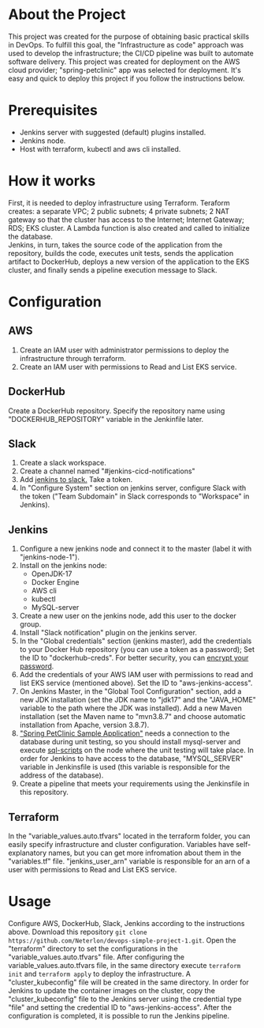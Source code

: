 # About the Project
This project was created for the purpose of obtaining basic practical skills in DevOps. To fulfill this goal, the "Infrastructure as code" approach was used to develop the infrastructure; the CI/CD pipeline was built to automate software delivery. This project was created for deployment on the AWS cloud provider; "spring-petclinic" app was selected for deployment. It's easy and quick to deploy this project if you follow the instructions below.

# Prerequisites
+ Jenkins server with suggested (default) plugins installed.
+ Jenkins node.
+ Host with terraform, kubectl and aws cli installed.

# How it works
First, it is needed to deploy infrastructure using Terraform. Teraform creates: a separate VPC; 2 public subnets; 4 private subnets; 2 NAT gateway so that the cluster has access to the Internet; Internet Gateway; RDS; EKS cluster. A Lambda function is also created and called to initialize the database. <br/>
Jenkins, in turn, takes the source code of the application from the repository, builds the code, executes unit tests, sends the application artifact to DockerHub, deploys a new version of the application to the EKS cluster, and finally sends a pipeline execution message to Slack.

# Configuration
## AWS
1. Create an IAM user with administrator permissions to deploy the infrastructure through terraform.
2. Create an IAM user with permissions to Read and List EKS service.
## DockerHub
Create a DockerHub repository. Specify the repository name using "DOCKERHUB_REPOSITORY" variable in the Jenkinfile later.

## Slack
1. Create a slack workspace.
2. Create a channel named "#jenkins-cicd-notifications"
3. Add [jenkins to slack.](https://my.slack.com/services/new/jenkins-ci) Take a token.
4. In "Configure System" section on jenkins server, configure Slack with the token ("Team Subdomain" in Slack corresponds to "Workspace" in Jenkins).

## Jenkins 
1. Configure a new jenkins node and connect it to the master (label it with "jenkins-node-1").
2. Install on the jenkins node:
    + OpenJDK-17
    + Docker Engine
    + AWS cli
    + kubectl
    + MySQL-server
3. Create a new user on the jenkins node, add this user to the docker group.
4. Install "Slack notification" plugin on the jenkins server.
5. In the "Global credentials" section (jenkins master), add the credentials to your Docker Hub repository (you can use a token as a password); Set the ID to "dockerhub-creds". For better security, you can [encrypt your password](https://github.com/docker/docker-credential-helpers/issues/102).
6. Add the credentials of your AWS IAM user with permissions to read and list EKS service (mentioned above). Set the ID to "aws-jenkins-access".
7. On Jenkins Master, in the "Global Tool Configuration" section, add a new JDK installation (set the JDK name to "jdk17" and the "JAVA_HOME" variable to the path where the JDK was installed). Add a new Maven installation (set the Maven name to "mvn3.8.7" and choose automatic installation from Apache, version 3.8.7).
8. ["Spring PetClinic Sample Application"](https://github.com/spring-projects/spring-petclinic) needs a connection to the database during unit testing, so you should install mysql-server and execute [sql-scripts](https://github.com/spring-projects/spring-petclinic/tree/main/src/main/resources/db/mysql) on the node where the unit testing will take place. In order for Jenkins to have access to the database, "MYSQL_SERVER" variable in Jenkinsfile is used (this variable is responsible for the address of the database).
9. Create a pipeline that meets your requirements using the Jenkinsfile in this repository.

## Terraform
In the "variable_values.auto.tfvars" located in the terraform folder, you can easily specify infrastructure and cluster configuration. Variables have self-explanatory names, but you can get more infromation about them in the "variables.tf" file. "jenkins_user_arn" variable is responsible for an arn of a user with permissions to Read and List EKS service.  

# Usage
Configure AWS, DockerHub, Slack, Jenkins according to the instructions above. Download this repository `git clone https://github.com/Neterlon/devops-simple-project-1.git`. Open the "terraform" directory to set the configurations in the "variable_values.auto.tfvars" file. 
After configuring the variable_values.auto.tfvars file, in the same directory execute `terraform init` and `terraform apply` to deploy the infrastructure. A "cluster_kubeconfig" file will be created in the same directory. In order for Jenkins to update the container images on the cluster, сopy the "cluster_kubeconfig" file to the Jenkins server using the credential type "file" and setting the credential ID to "aws-jenkins-access". After the configuration is completed, it is possible to run the Jenkins pipeline.